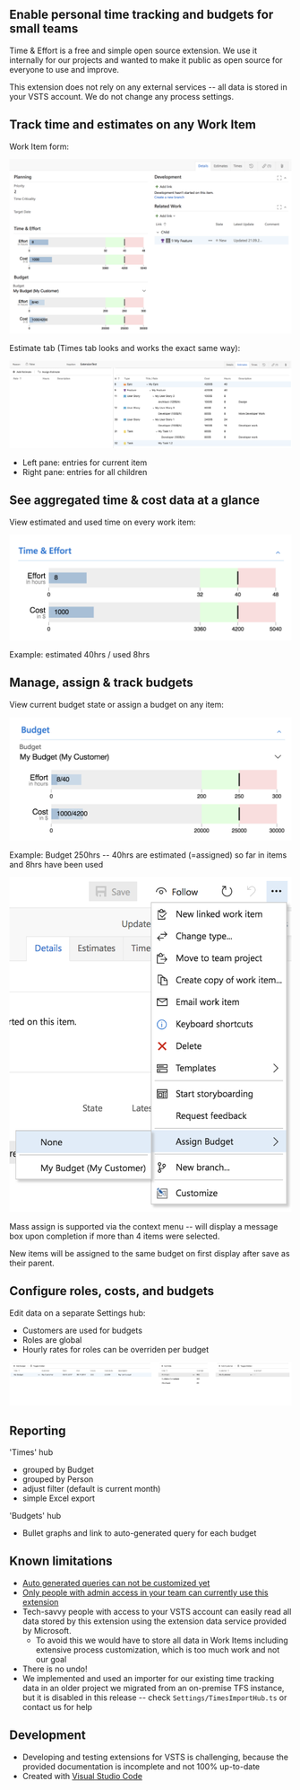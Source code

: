 ## Enable personal time tracking and budgets for small teams

Time & Effort is a free and simple open source extension. We use it internally for our projects and wanted to make it public as open source for everyone to use and improve.

This extension does not rely on any external services -- all data is stored in your VSTS account. We do not change any process settings.

## Track time and estimates on any Work Item

Work Item form:

![Work Item Form](images/workitem.png)

Estimate tab (Times tab looks and works the exact same way):

![Estimates](images/estimates.png)

* Left pane: entries for current item
* Right pane: entries for all children

## See aggregated time & cost data at a glance

View estimated and used time on every work item:

![Work Overview](images/bullet_time.png)

Example: estimated 40hrs / used 8hrs

## Manage, assign & track budgets

View current budget state or assign a budget on any item:

![Budget Overview](images/bullet_budget.png)

Example: Budget 250hrs -- 40hrs are estimated (=assigned) so far in items and 8hrs have been used

![Budget Mass Update](images/context.png)

Mass assign is supported via the context menu -- will display a message box upon completion if more than 4 items were selected.

New items will be assigned to the same budget on first display after save as their parent.

## Configure roles, costs, and budgets

Edit data on a separate Settings hub:

* Customers are used for budgets
* Roles are global
* Hourly rates for roles can be overriden per budget

![Settings Overview](images/settings.png)

## Reporting

'Times' hub
* grouped by Budget
* grouped by Person
* adjust filter (default is current month)
* simple Excel export

'Budgets' hub
* Bullet graphs and link to auto-generated query for each budget

## Known limitations

* [Auto generated queries can not be customized yet](https://github.com/Cape-Code/vsts-time-and-effort/issues/6)
* [Only people with admin access in your team can currently use this extension](https://github.com/Cape-Code/vsts-time-and-effort/issues/5)
* Tech-savvy people with access to your VSTS account can easily read all data stored by this extension using the extension data service provided by Microsoft.
    * To avoid this we would have to store all data in Work Items including extensive process customization, which is too much work and not our goal
* There is no undo!
* We implemented and used an importer for our existing time tracking data in an older project we migrated from an on-premise TFS instance, but it is disabled in this release -- check `Settings/TimesImportHub.ts` or contact us for help

## Development

* Developing and testing extensions for VSTS is challenging, because the provided documentation is incomplete and not 100% up-to-date
* Created with [Visual Studio Code](https://code.visualstudio.com)
